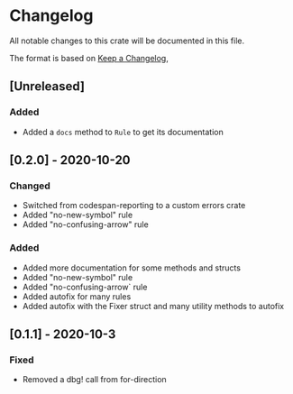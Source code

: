 # Changelog

All notable changes to this crate will be documented in this file.

The format is based on [Keep a Changelog](https://keepachangelog.com/en/1.0.0/),

## [Unreleased]

### Added

- Added a `docs` method to `Rule` to get its documentation

## [0.2.0] - 2020-10-20

### Changed

- Switched from codespan-reporting to a custom errors crate
- Added "no-new-symbol" rule
- Added "no-confusing-arrow" rule

### Added

- Added more documentation for some methods and structs
- Added "no-new-symbol" rule
- Added "no-confusing-arrow` rule
- Added autofix for many rules
- Added autofix with the Fixer struct and many utility methods to autofix

## [0.1.1] - 2020-10-3

### Fixed

- Removed a dbg! call from for-direction
